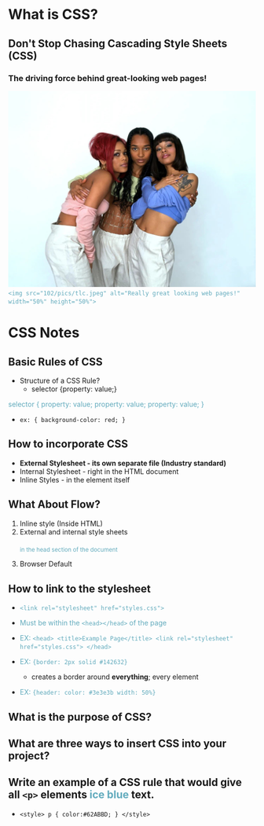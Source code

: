 # What is CSS?

## Don't Stop Chasing Cascading Style Sheets (CSS)

### The driving force behind great-looking web pages!

![Really Great Looking Web Pages](./pics/tlc.jpeg)
`<img src="102/pics/tlc.jpeg" alt="Really great looking web pages!" width="50%" height="50%">`

<style>
    p {
      color:#62ABBD;
    }
</style>




# CSS Notes

## Basic Rules of CSS

* Structure of a CSS Rule?
  * selector {property: value;}

<p>selector {
    property: value;
    property: value;
    property: value;
}</p>

* `ex: {
    background-color: red;
}`

## How to incorporate CSS

* **External Stylesheet - its own separate file (Industry standard)**
* Internal Stylesheet - right in the HTML document
* Inline Styles - in the element itself

## What About Flow?

1. Inline style (Inside HTML)
2. External and internal style sheets
   <p><sub>in the head section of the document</sub>
3. Browser Default

## How to link to the stylesheet

* `<link rel="stylesheet" href="styles.css">` 
* Must be within the `<head></head>` of the page
* EX: `<head>
        <title>Example Page</title>
        <link rel="stylesheet" href="styles.css">
       </head>`

* EX: `{border: 2px solid #142632}`
  * creates a border around **everything**; every element

* EX: `{header: color: #3e3e3b width: 50%}`

## What is the purpose of CSS?


## What are three ways to insert CSS into your project?

## Write an example of a CSS rule that would give all `<p>` elements <span style="color:#62ABBD">ice blue</span> text.

* `<style>
    p {
      color:#62ABBD;
    }
  </style>`